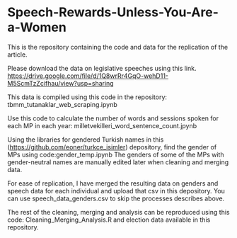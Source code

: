 # Speech-Rewards-Unless-You-Are-a-Women
This is the repository containing the code and data for the replication of the article.

Please download the data on legislative speeches using this link.
https://drive.google.com/file/d/1Q8wrRr4GqO-wehD11-M5ScmTzZcifhau/view?usp=sharing

This data is compiled using this code in the repository: tbmm_tutanaklar_web_scraping.ipynb

Use this code to calculate the number of words and sessions spoken for each MP in each year: milletvekilleri_word_sentence_count.jpynb

Using the libraries for gendered Turkish names in this (https://github.com/eoner/turkce_isimler) depository, find the gender of MPs using code:gender_temp.ipynb
The genders of some of the MPs with gender-neutral names are manually edited later when cleaning and merging data.

For ease of replication, I have merged the resulting data on genders and speech data for each individual and upload that csv in this depository. You can use speech_data_genders.csv to skip the processes describes above.

The rest of the cleaning, merging and analysis can be reproduced using this code: Cleaning_Merging_Analysis.R and election data available in this repository.
